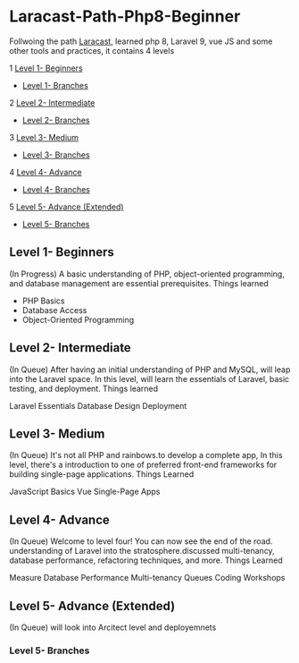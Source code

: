 # Laracast-Path-Php8-Beginner
Follwoing the  path [Laracast](https://laracasts.com/path), learned php 8, Laravel 9, vue JS and some other tools and practices, it contains 4 levels

1 [Level 1- Beginners](#level-1--beginners)
 - [Level 1- Branches](#level-1--branches)

2 [Level 2- Intermediate](#level-2--intermediate)
 - [Level 2- Branches](#level-2--branches)

3 [Level 3- Medium](#level-3--medium)
 - [Level 3- Branches](#level-3--branches)

4 [Level 4- Advance](#level-4--advance)
 - [Level 4- Branches](#level-4--branches)

5 [Level 5- Advance (Extended)](#level-5--advance-extended)
 - [Level 5- Branches](#level-5--branches)

## Level 1- Beginners
(In Progress)
A basic understanding of PHP, object-oriented programming, and database management are essential prerequisites.
Things learned

- PHP Basics
- Database Access
- Object-Oriented Programming

## Level 2- Intermediate
(In Queue)
After having an initial understanding of PHP and MySQL, will leap into the Laravel space. In this level, will learn the essentials of Laravel, basic testing, and deployment.
Things learned

Laravel Essentials
Database Design
Deployment


## Level 3- Medium
(In Queue)
It's not all PHP and rainbows.to develop a complete app, In this level, there's a introduction to one of preferred front-end frameworks for building single-page applications.
Things Learned

JavaScript Basics
Vue
Single-Page Apps


## Level 4- Advance
(In Queue)
Welcome to level four! You can now see the end of the road.  understanding of Laravel into the stratosphere.discussed multi-tenancy, database performance, refactoring techniques, and more.
Things Learned

Measure Database Performance
Multi-tenancy
Queues
Coding Workshops


## Level 5- Advance (Extended)
(In Queue)
will look into Arcitect level and deployemnets
### Level 5- Branches
